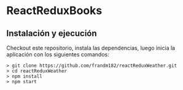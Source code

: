 # ReactReduxBooks

## Instalación y ejecución
Checkout este repositorio, instala las dependencias, luego inicia la aplicación con los siguientes comandos:

```
> git clone https://github.com/frandm182/reactReduxWeather.git
> cd reactReduxWeather
> npm install
> npm start

```
